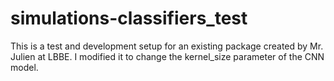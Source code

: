 # simulations-classifiers_test
This is a test and development setup for an existing package created by Mr. Julien at LBBE. I modified it to change the kernel_size parameter of the CNN model.
